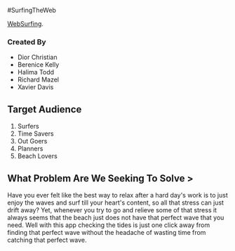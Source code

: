 #SurfingTheWeb 

[WebSurfing](https://github.com/XD3V/WebSurfing). 

### Created By 
- Dior Christian 
- Berenice Kelly 
- Halima Todd 
- Richard  Mazel 
- Xavier Davis 


<!-- ## **Description**  -->


## **Target Audience** 
1. Surfers 
2. Time Savers
3. Out Goers 
4. Planners
5. Beach Lovers

## **What Problem Are We Seeking To Solve** > 
Have you ever felt like the best way to relax after a hard day's work is to just enjoy the waves and surf till your heart's content, so all that stress can just drift away? Yet, whenever you try to go and relieve some of that stress it always seems that the beach just does not have that perfect wave that you need. Well with this app checking the tides is just one click away from finding that perfect wave without the headache of wasting time from catching that perfect wave.

